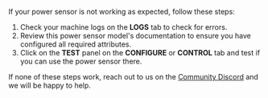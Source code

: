 If your power sensor is not working as expected, follow these steps:

1. Check your machine logs on the **LOGS** tab to check for errors.
1. Review this power sensor model's documentation to ensure you have configured all required attributes.
1. Click on the **TEST** panel on the **CONFIGURE** or **CONTROL** tab and test if you can use the power sensor there.

If none of these steps work, reach out to us on the [Community Discord](https://discord.gg/viam) and we will be happy to help.